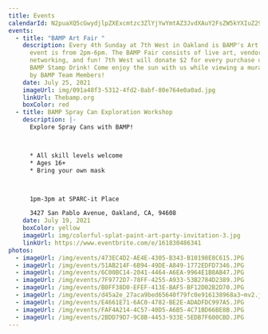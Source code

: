 ```yaml
---
title: Events
calendarId: N2puaXQ5cGwydjlpZXExcmtzc3ZlYjYwYmtAZ3JvdXAuY2FsZW5kYXIuZ29vZ2xlLmNvbQ
events:
  - title: "BAMP Art Fair "
    description: Every 4th Sunday at 7th West in Oakland is BAMP's Art Fair. The
      event is from 2pm-6pm. The BAMP Fair consists of live art, vendors,
      networking, and fun! 7th West will donate $2 for every purchase of the
      BAMP Stamp Drink! Come enjoy the sun with us while viewing a mural painted
      by BAMP Team Members!
    date: July 25, 2021
    imageUrl: img/091a48f3-5312-4fd2-8abf-80e764e0a0ad.jpg
    linkUrl: Thebamp.org
    boxColor: red
  - title: BAMP Spray Can Exploration Workshop
    description: |-
      Explore Spray Cans with BAMP! 



      * All skill levels welcome
      * Ages 16+ 
      * Bring your own mask 



      1pm-3pm at SPARC-it Place

      3427 San Pablo Avenue, Oakland, CA, 94608
    date: July 19, 2021
    boxColor: yellow
    imageUrl: img/colorful-splat-paint-art-party-invitation-3.jpg
    linkUrl: https://www.eventbrite.com/e/161830486341
photos:
  - imageUrl: /img/events/473EC4D2-AE4E-4305-B343-B10198E8C615.JPG
  - imageUrl: /img/events/51AB214F-6B94-49DE-A849-1772EDFD7346.JPG
  - imageUrl: /img/events/6C00BC14-2041-4464-A6EA-9964E1B8AB47.JPG
  - imageUrl: /img/events/7F9772D7-78FF-4255-A933-53B2784D2389.JPG
  - imageUrl: /img/events/B0FF38D0-EFEF-413E-BAF5-BF12D02B2D70.JPG
  - imageUrl: /img/events/d45a2e_27aca9bed65640f79fc0e916138968a3~mv2.jpg
  - imageUrl: /img/events/E4661E71-6AC0-4782-BE2E-ADADFDC997A5.JPG
  - imageUrl: /img/events/FAF4A214-4C57-40D5-A6B5-4C71BD66BE8B.JPG
  - imageUrl: /img/events/2BDD79D7-9C8B-4453-933E-5EDB7F600CBD.JPG
---
```

